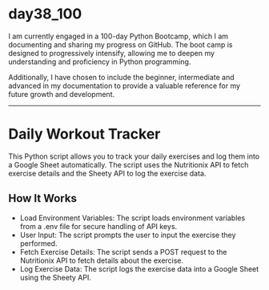 # day38_100
I am currently engaged in a 100-day Python Bootcamp, which I am documenting and sharing my progress on GitHub. The boot camp is designed to progressively intensify, allowing me to deepen my understanding and proficiency in Python programming.

Additionally, I have chosen to include the beginner, intermediate and advanced in my documentation to provide a valuable reference for my future growth and development.

----------
# Daily Workout Tracker
This Python script allows you to track your daily exercises and log them into a Google Sheet automatically. The script uses the Nutritionix API to fetch exercise details and the Sheety API to log the exercise data.

## How It Works
- Load Environment Variables: The script loads environment variables from a .env file for secure handling of API keys.
- User Input: The script prompts the user to input the exercise they performed.
- Fetch Exercise Details: The script sends a POST request to the Nutritionix API to fetch details about the exercise.
- Log Exercise Data: The script logs the exercise data into a Google Sheet using the Sheety API.
